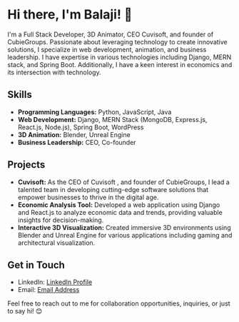 # Hi there, I'm Balaji! 👋

I'm a Full Stack Developer, 3D Animator, CEO Cuvisoft, and founder of CubieGroups. Passionate about leveraging technology to create innovative solutions, I specialize in web development, animation, and business leadership. I have expertise in various technologies including Django, MERN stack, and Spring Boot. Additionally, I have a keen interest in economics and its intersection with technology.

## Skills

- **Programming Languages:** Python, JavaScript, Java
- **Web Development:** Django, MERN Stack (MongoDB, Express.js, React.js, Node.js), Spring Boot, WordPress
- **3D Animation:** Blender, Unreal Engine
- **Business Leadership:** CEO, Co-founder

## Projects

- **Cuvisoft:** As the CEO of Cuvisoft , and founder of CubieGroups, I lead a talented team in developing cutting-edge software solutions that empower businesses to thrive in the digital age.
- **Economic Analysis Tool:** Developed a web application using Django and React.js to analyze economic data and trends, providing valuable insights for decision-making.
- **Interactive 3D Visualization:** Created immersive 3D environments using Blender and Unreal Engine for various applications including gaming and architectural visualization.

## Get in Touch

- LinkedIn: [LinkedIn Profile](https://www.linkedin.com/in/balajicuvisoft/)
- Email: [Email Address](mailto:balajibala76394@gmail.com)

Feel free to reach out to me for collaboration opportunities, inquiries, or just to say hi! 😊
